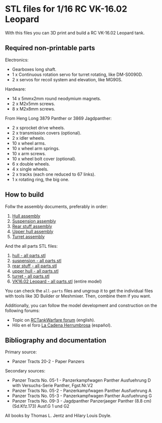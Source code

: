 # STL files for 1/16 RC VK-16.02 Leopard

With this files you can 3D print and build a RC VK-16.02 Leopard tank.

## Required non-printable parts

Electronics:

* Gearboxes long shaft.
* 1 x Continuous rotation servo for turret rotating, like DM-S0090D.
* 2 x servos for recoil system and elevation, like MG90S.

Hardware:

* 14 x 5mmx2mm round neodymium magnets.
* 2  x M2x5mm screws.
* 8  x M2x8mm screws.

From Heng Long 3879 Panther or 3869 Jagdpanther:

* 2  x sprocket drive wheels.
* 2  x transmission covers (optional).
* 2  x idler wheels.
* 10 x wheel arms.
* 10 x wheel arm springs.
* 10 x arm screws.
* 10 x wheel bolt cover (optional).
* 6  x double wheels.
* 4  x single wheels.
* 2  x tracks (each one reduced to 67 links).
* 1  x rotating ring, the big one.

## How to build

Follw the assembly documents, preferably in order:

1. [Hull assembly](hull/hull%20assembly.pdf)
2. [Suspension assembly](suspension/suspension%20assembly.pdf)
3. [Rear stuff assembly](rear%20stuff/rear%20stuff%20assembly.pdf)
4. [Upper hull assembly](upper%20hull/upper%20hul%20assembly.pdf)
5. [Turret assembly](turret/turret%20assembly.pdf)

And the all parts STL files:

1. [hull - all parts.stl](hull/hull%20-%20all%20parts.stl)
2. [suspension - all parts.stl](suspension/suspension%20-%20all%20parts.stl)
3. [rear stuff - all parts.stl](rear%20stuff/rear%20stuff%20-%20all%20parts.sql.stl)
4. [upper hull - all parts.stl](upper%20hull/upper%20hull%20-%20all%20parts.stl)
5. [turret - all parts.stl](turret/turret%20-%20all%20parts.stl)
6. [VK16.02 Leopard - all parts.stl](VK16.02%20Leopard%20-%20all%20parts.stl) (entire model)

You can check the `all-parts` files and ungroup it to get the individual files with tools like 3D Builder or Meshmixer. Then, combine them if you want.

Additionally, you can follow the model development and construction on the following forums:

* Topic on [RCTankWarfare forum](https://www.rctankwarfare.co.uk/forums/viewtopic.php?f=23&t=32358) (english).
* Hilo en el foro [La Cadena Herrumbrosa](https://lacadenaherrumbrosa.foroactivo.com/t251-vk-16-02-leopard) (español).

## Bibliography and documentation

Primary source:

* Panzer Tracts 20-2 - Paper Panzers

Secondary sources:

* Panzer Tracts No. 05-1 - Panzerkampfwagen Panther Ausfuehrung D with Versuchs-Serie Panther, Fgst.Nr.V2
* Panzer Tracts No. 05-2 - Panzerkampfwagen Panther Ausfuehrung A
* Panzer Tracts No. 05-3 - Panzerkampfwagen Panther Ausfuehrung G
* Panzer Tracts No. 09-3 - Jagdpanther Panzerjaeger Panther (8.8 cm) (Sd.Kfz.173) Ausf.G 1 und G2

All books by Thomas L. Jentz and Hilary Louis Doyle.
